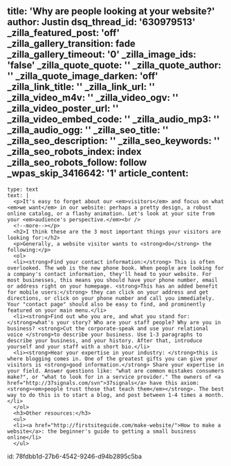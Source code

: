 title: 'Why are people looking at your website?'
author: Justin
dsq_thread_id: '630979513'
_zilla_featured_post: 'off'
_zilla_gallery_transition: fade
_zilla_gallery_timeout: '0'
_zilla_image_ids: 'false'
_zilla_quote_quote: ''
_zilla_quote_author: ''
_zilla_quote_image_darken: 'off'
_zilla_link_title: ''
_zilla_link_url: ''
_zilla_video_m4v: ''
_zilla_video_ogv: ''
_zilla_video_poster_url: ''
_zilla_video_embed_code: ''
_zilla_audio_mp3: ''
_zilla_audio_ogg: ''
_zilla_seo_title: ''
_zilla_seo_description: ''
_zilla_seo_keywords: ''
_zilla_seo_robots_index: index
_zilla_seo_robots_follow: follow
_wpas_skip_3416642: '1'
article_content:
  -
    type: text
    text: |
      <p>It's easy to forget about our <em>visitors</em> and focus on what <em>we want</em> in our website: perhaps a pretty design, a robust online catalog, or a flashy animation. Let's look at your site from your <em>audience's perspective.</em><br />
      <!--more--></p>
      <h2>I think these are the 3 most important things your visitors are looking for:</h2>
      <p>Generally, a website visitor wants to <strong>do</strong> the following:</p>
      <ol>
      <li><strong>Find your contact information:</strong> This is often overlooked. The web is the new phone book. When people are looking for a company's contact information, they'll head to your website. For most businesses, this means you should have your phone number, email or address right on your homepage. <strong>This has an added benefit for mobile users:</strong> they can click on your address and get directions, or click on your phone number and call you immediately. Your "contact page" should also be easy to find, and prominently featured on your main menu.</li>
      <li><strong>Find out who you are, and what you stand for: </strong>what's your story? Who are your staff people? Why are you in business? <strong>Cut the corporate-speak and use your relational voice </strong>to describe your business. Use 1-3 paragraphs to describe your business, and your history. After that, introduce yourself and your staff with a short bio.</li>
      <li><strong>Hear your expertise in your industry: </strong>this is where blogging comes in. One of the greatest gifts you can give your visitors is <strong>good information.</strong> Share your expertise in your field. Answer questions like: "what are common mistakes consumers make?", or "what to look for in a service provider." The owners of <a href="http://37signals.com/svn">37signals</a> have this axiom: <strong><em>people trust those that teach them</em></strong>. The best way to do this is to start a blog, and post between 1-4 times a month.</li>
      </ol>
      <h3>Other resources:</h3>
      <ul>
      <li><a href="http://firstsiteguide.com/make-website/">How to make a website</a>: the beginner's guide to getting a small business online</li>
      </ul>
      
id: 78fdbb1d-27b6-4542-9246-d94b2895c5ba
